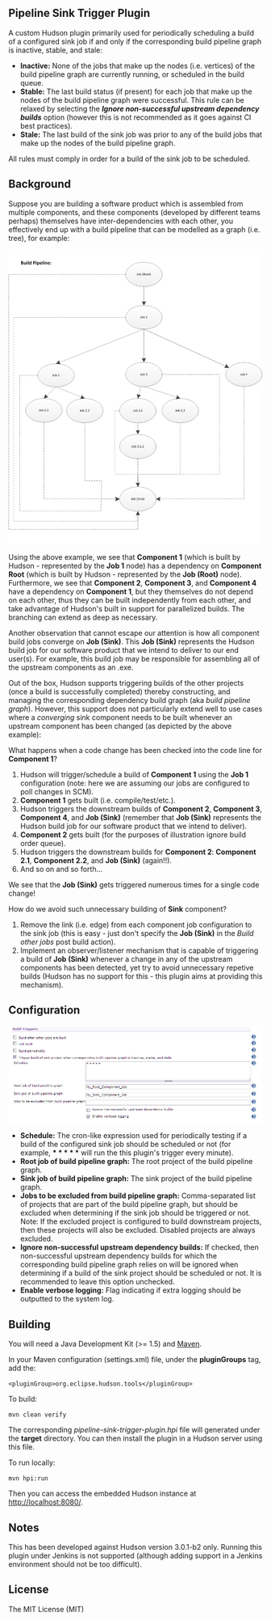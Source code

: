 ## Pipeline Sink Trigger Plugin

A custom Hudson plugin primarily used for periodically scheduling a build of a configured sink job if and only if the corresponding build pipeline graph is 
inactive, stable, and stale:

*   **Inactive:** None of the jobs that make up the nodes (i.e. vertices) of the build pipeline graph are currently running, or scheduled in the build queue.
*   **Stable:** The last build status (if present) for each job that make up the nodes of the build pipeline graph were successful. This rule can be relaxed by selecting the _**Ignore non-successful upstream dependency builds**_ option (however this is not recommended as it goes against CI best practices).
*   **Stale:** The last build of the sink job was prior to any of the build jobs that make up the nodes of the build pipeline graph.
  
All rules must comply in order for a build of the sink job to be scheduled.

## Background

Suppose you are building a software product which is assembled from multiple components, and these components (developed by different teams perhaps) themselves 
have inter-dependencies with each other, you effectively end up with a build pipeline that can be modelled as a graph (i.e. tree), for example:

![BuildPipelineScreenshot](misc/Build-Pipeline.png)

Using the above example, we see that **Component 1** (which is built by Hudson - represented by the **Job 1** node) has a dependency on **Component Root**
(which is built by Hudson - represented by the **Job (Root)** node). Furthermore, we see that **Component 2**, **Component 3**, and **Component 4** have
a dependency on **Component 1**, but they themselves do not depend on each other, thus they can be built independently from each other, and take advantage
of Hudson's built in support for parallelized builds. The branching can extend as deep as necessary.

Another observation that cannot escape our attention is how all component build jobs converge on **Job (Sink)**. This **Job (Sink)** represents the Hudson
build job for our software product that we intend to deliver to our end user(s). For example, this build job may be responsible for assembling all of the 
upstream components as an .exe.

Out of the box, Hudson supports triggering builds of the other projects (once a build is successfully completed) thereby constructing, and managing the
corresponding dependency build graph (aka _build pipeline graph_). However, this support does not particularly extend well to use cases where a _converging_ 
sink component needs to be built whenever an upstream component has been changed (as depicted by the above example):

What happens when a code change has been checked into the code line for **Component 1**?

1.  Hudson will trigger/schedule a build of **Component 1** using the **Job 1** configuration (note: here we are assuming our jobs are configured to poll 
changes in SCM).
2.  **Component 1** gets built (i.e. compile/test/etc.).
3.   Hudson triggers the downstream builds of **Component 2**, **Component 3**,  **Component 4**, and **Job (Sink)** (remember that **Job (Sink)** represents 
the Hudson build job for our software product that we intend to deliver).
4.  **Component 2** gets built (for the purposes of illustration ignore build order queue).
5.  Hudson triggers the downstream builds for **Component 2**: **Component 2.1**, **Component 2.2**,  and **Job (Sink)** (again!!).
6.  And so on and so forth...

We see that the **Job (Sink)** gets triggered numerous times for a single code change! 

How do we avoid such unnecessary building of **Sink** component? 

1.  Remove the link (i.e. edge) from each component job configuration to the sink job (this is easy - just don't specify the **Job (Sink)** in the 
_Build other jobs_ post build action).
2.  Implement an observer/listener mechanism that is capable of triggering a build of **Job (Sink)** whenever a change in any of the upstream components
has been detected, yet try to avoid unnecessary repetive builds (Hudson has no support for this - this plugin aims at providing this mechanism).

## Configuration

![JobConfigurationExampleScreenshot](misc/JobConfigurationExample.png)

*   **Schedule:** The cron-like expression used for periodically testing if a build of the configured sink job should be scheduled or not 
(for example, **\* \* \* \* \*** will run the this plugin's trigger every minute).
*   **Root job of build pipeline graph:** The root project of the build pipeline graph.
*   **Sink job of build pipeline graph:** The sink project of the build pipeline graph.
*   **Jobs to be excluded from build pipeline graph:** Comma-separated list of projects that are part of the build pipeline graph, but should be excluded 
when determining if the sink job should be triggered or not. Note: If the excluded project is configured to build downstream projects, then these projects 
will also be excluded. Disabled projects are always excluded.
*   **Ignore non-successful upstream dependency builds:** If checked, then non-successful upstream dependency builds for which the corresponding build pipeline 
graph relies on will be ignored when determining if a build of the sink project should be scheduled or not. It is recommended to leave this option unchecked.
*   **Enable verbose logging:** Flag indicating if extra logging should be outputted to the system log.

## Building

You will need a Java Development Kit (>= 1.5) and [Maven](http://maven.apache.org/).

In your Maven configuration (settings.xml) file, under the **pluginGroups** tag, add the:

    <pluginGroup>org.eclipse.hudson.tools</pluginGroup>
    
To build:

    mvn clean verify
    
The corresponding _pipeline-sink-trigger-plugin.hpi_ file will generated under the **target** directory. You can then install the plugin in a
Hudson server using this file.
    
To run locally:

    mvn hpi:run

Then you can access the embedded Hudson instance at [http://localhost:8080/](http://localhost:8080/).

## Notes

This has been developed against Hudson version 3.0.1-b2 only. Running this plugin under Jenkins is not supported (although adding support in a Jenkins
environment should not be too difficult).

## License

The MIT License (MIT)  